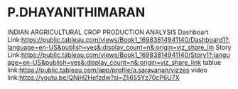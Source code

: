 # P.DHAYANITHIMARAN
INDIAN ARGRICULTURAL CROP PRODUCTION ANALYSIS
Dashboart Link:https://public.tableau.com/views/Book1_16983814941140/Dashboard1?:language=en-US&publish=yes&:display_count=n&:origin=viz_share_lin
Story Link:https://public.tableau.com/views/Book1_16983814941140/Story1?:language=en-US&publish=yes&:display_count=n&:origin=viz_share_link
tablue link:https://public.tableau.com/app/profile/a.saravanan/vizzes
video link:https://youtu.be/QNjH2Hefzdw?si=Zlj655Yz70cP6U7X
